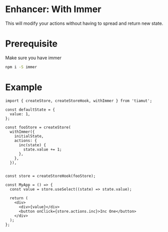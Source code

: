 # Enhancer: With Immer

This will modify your actions without having to spread and return new state.

# Prerequisite
Make sure you have immer

```bash
npm i -S immer
```

# Example

```tsx
import { createStore, createStoreHook, withImmer } from 'tiamut';

const defaultState = {
  value: 1,
};

const fooStore = createStore(
  withImmer({
    initialState,
    actions: {
      inc(state) {
        state.value += 1;
      },
    },
  }),


const store = createStoreHook(fooStore);

const MyApp = () => {
  const value = store.useSelect((state) => state.value);

  return (
    <div>
      <div>{value}</div>
      <button onClick={store.actions.inc}>Inc One</button>
    </div>
  );
};
```
